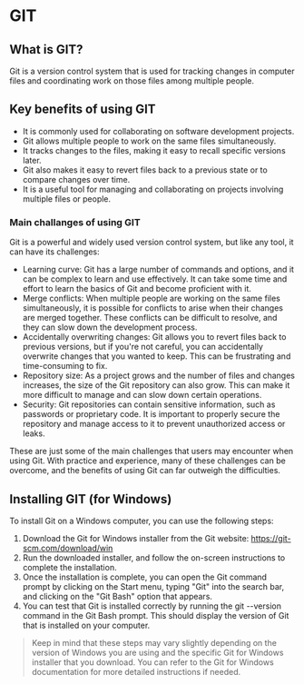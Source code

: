 # GIT


## What is GIT?

Git is a version control system that is used for tracking changes in computer files and coordinating work on those files among multiple people.


## Key benefits of using GIT

- It is commonly used for collaborating on software development projects.
- Git allows multiple people to work on the same files simultaneously.
- It tracks changes to the files, making it easy to recall specific versions later.
- Git also makes it easy to revert files back to a previous state or to compare changes over time.
- It is a useful tool for managing and collaborating on projects involving multiple files or people.


### Main challanges of using GIT

Git is a powerful and widely used version control system, but like any tool, it can have its challenges:

- Learning curve: Git has a large number of commands and options, and it can be complex to learn and use effectively. It can take some time and effort to learn the basics of Git and become proficient with it.
- Merge conflicts: When multiple people are working on the same files simultaneously, it is possible for conflicts to arise when their changes are merged together. These conflicts can be difficult to resolve, and they can slow down the development process.
- Accidentally overwriting changes: Git allows you to revert files back to previous versions, but if you're not careful, you can accidentally overwrite changes that you wanted to keep. This can be frustrating and time-consuming to fix.
- Repository size: As a project grows and the number of files and changes increases, the size of the Git repository can also grow. This can make it more difficult to manage and can slow down certain operations.
- Security: Git repositories can contain sensitive information, such as passwords or proprietary code. It is important to properly secure the repository and manage access to it to prevent unauthorized access or leaks.

These are just some of the main challenges that users may encounter when using Git. With practice and experience, many of these challenges can be overcome, and the benefits of using Git can far outweigh the difficulties.


## Installing GIT (for Windows)

To install Git on a Windows computer, you can use the following steps:

1. Download the Git for Windows installer from the Git website: https://git-scm.com/download/win
2. Run the downloaded installer, and follow the on-screen instructions to complete the installation.
3. Once the installation is complete, you can open the Git command prompt by clicking on the Start menu, typing "Git" into the search bar, and clicking on the "Git Bash" option that appears.
4. You can test that Git is installed correctly by running the git --version command in the Git Bash prompt. This should display the version of Git that is installed on your computer.

> Keep in mind that these steps may vary slightly depending on the version of Windows you are using and the specific Git for Windows installer that you download. You can refer to the Git for Windows documentation for more detailed instructions if needed.
